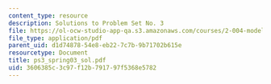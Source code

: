 ```yaml
---
content_type: resource
description: Solutions to Problem Set No. 3
file: https://ol-ocw-studio-app-qa.s3.amazonaws.com/courses/2-004-modeling-dynamics-and-control-ii-spring-2003/3606385c3c97f12b791797f5368e5782_ps3_spring03_sol.pdf
file_type: application/pdf
parent_uid: d1d74878-54e8-eb22-7c7b-9b71702b615e
resourcetype: Document
title: ps3_spring03_sol.pdf
uid: 3606385c-3c97-f12b-7917-97f5368e5782
---
```

